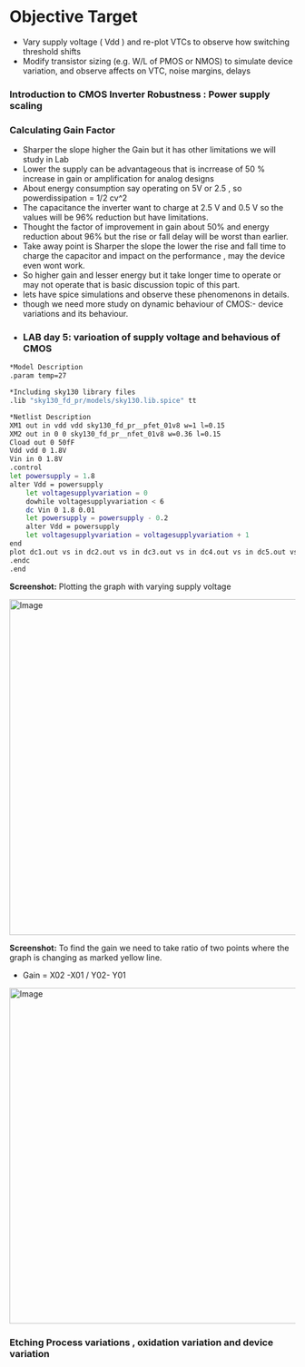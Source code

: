 # Objective Target 
- Vary supply voltage ( Vdd ) and re-plot VTCs to observe how switching threshold shifts 
- Modify transistor sizing (e.g. W/L of PMOS or NMOS) to simulate device variation, and observe affects on VTC, noise margins, delays

### Introduction to CMOS Inverter Robustness : Power supply scaling



### Calculating Gain Factor
- Sharper the slope higher the Gain but it has other limitations we will study in Lab
- Lower the supply can be advantageous that is incrrease of 50 % increase in gain or amplification for analog designs
- About energy consumption say operating on 5V or 2.5 , so powerdissipation = 1/2 cv^2
- The capacitance the inverter want to charge at 2.5 V and 0.5 V so the values will be 96% reduction but have limitations.
- Thought the factor of improvement in gain about 50% and energy reduction about 96% but the rise or fall delay will be worst than earlier.
- Take away point is Sharper the slope the lower the rise and fall time to charge the capacitor and impact on the performance , may the device even wont  work.
- So higher gain and lesser energy but it take longer time to operate or may not operate that is basic discussion topic of this part.
- lets have spice simulations and observe these phenomenons in details.
- though we need more study on dynamic behaviour of CMOS:- device variations and its behaviour.
- 
  ### LAB day 5: varioation of supply voltage and behavious of CMOS

```bash
*Model Description
.param temp=27

*Including sky130 library files
.lib "sky130_fd_pr/models/sky130.lib.spice" tt

*Netlist Description
XM1 out in vdd vdd sky130_fd_pr__pfet_01v8 w=1 l=0.15
XM2 out in 0 0 sky130_fd_pr__nfet_01v8 w=0.36 l=0.15
Cload out 0 50fF
Vdd vdd 0 1.8V
Vin in 0 1.8V
.control
let powersupply = 1.8
alter Vdd = powersupply
	let voltagesupplyvariation = 0
	dowhile voltagesupplyvariation < 6
	dc Vin 0 1.8 0.01
	let powersupply = powersupply - 0.2
	alter Vdd = powersupply
	let voltagesupplyvariation = voltagesupplyvariation + 1
end
plot dc1.out vs in dc2.out vs in dc3.out vs in dc4.out vs in dc5.out vs in dc6.out vs in xlabel "input voltage(V)" ylabel "output voltage(V)" title "Inveter dc characteristics as a function of supply voltage"
.endc
.end
```

**Screenshot:** Plotting the graph with varying supply voltage 


<img width="705" height="592" alt="Image" src="https://github.com/user-attachments/assets/32a92e02-b24c-4499-a121-87228ff3e040" />



**Screenshot:** To find the gain we need to take ratio of two points where the graph is changing as marked yellow line.
-  Gain = X02 -X01 / Y02- Y01 

<img width="705" height="592" alt="Image" src="https://github.com/user-attachments/assets/7746280f-56ad-4d7a-8b91-18523fac8a1c" />

### Etching Process variations , oxidation variation and device variation 

